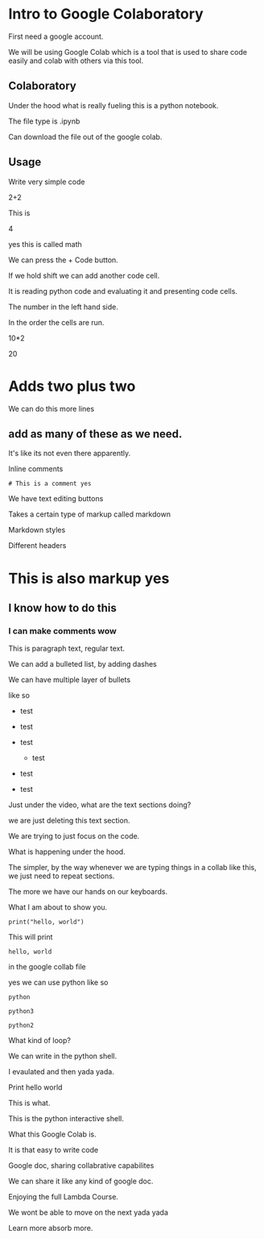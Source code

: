 # Intro to Google Colaboratory

First need a google account.

We will be using Google Colab which is a tool that is used to share code easily and colab with others via this tool.

## Colaboratory

Under the hood what is really fueling this is a python notebook.

The file type is .ipynb

Can download the file out of the google colab.

## Usage

Write very simple code

2+2

This is 

4

yes this is called math

We can press the + Code button.

If we hold shift we can add another code cell.

It is reading python code and evaluating it and presenting code cells.

The number in the left hand side.

In the order the cells are run.

10*2

20

# Adds two plus two

We can do this more lines

## add as many of these as we need.

It's like its not even there apparently.

Inline comments

	# This is a comment yes

We have text editing buttons

Takes a certain type of markup called markdown

Markdown styles

Different headers

# This is also markup yes

## I know how to do this

### I can make comments wow

This is paragraph text, regular text.

We can add a bulleted list, by adding dashes 

We can have multiple layer of bullets

like so 

- test

- test

- test

	- test

- test

 - test

Just under the video, what are the text sections doing?

we are just deleting this text section.

We are trying to just focus on the code. 

What is happening under the hood.

The simpler, by the way whenever we are typing things in a collab like this, we just need to repeat sections.

The more we have our hands on our keyboards.

What I am about to show you.

	print("hello, world")

This will print

	hello, world

in the google collab file

yes we can use python like so

	python

	python3

	python2

What kind of loop?

We can write in the python shell.

I evaulated and then yada yada.

Print hello world

This is what.

This is the python interactive shell.

What this Google Colab is.

It is that easy to write code

Google doc, sharing collabrative capabilites

We can share it like any kind of google doc.

Enjoying the full Lambda Course.

We wont be able to move on the next yada yada 

Learn more absorb more.
